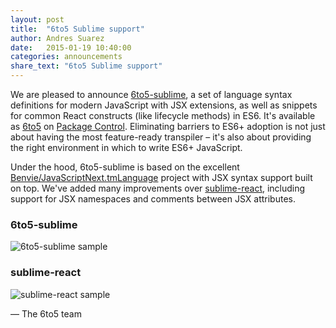 ```yaml
---
layout: post
title:  "6to5 Sublime support"
author: Andres Suarez
date:   2015-01-19 10:40:00
categories: announcements
share_text: "6to5 Sublime support"
---
```


We are pleased to announce <a href="https://github.com/6to5/6to5-sublime/" target="_blank">6to5-sublime</a>, a set of language syntax definitions for modern JavaScript with JSX extensions, as well as snippets for common React constructs (like lifecycle methods) in ES6. It's available as <a href="https://packagecontrol.io/packages/6to5" target="_blank">6to5</a> on <a href="https://packagecontrol.io" target="_blank">Package Control</a>. Eliminating barriers to ES6+ adoption is not just about having the most feature-ready transpiler – it's also about providing the right environment in which to write ES6+ JavaScript.

Under the hood, 6to5-sublime is based on the excellent <a href="https://github.com/Benvie/JavaScriptNext.tmLanguage" target="_blank">Benvie/JavaScriptNext.tmLanguage</a> project with JSX syntax support built on top. We've added many improvements over <a href="https://github.com/reactjs/sublime-react/">sublime-react</a>, including support for JSX namespaces and comments between JSX attributes.

<h3>6to5-sublime</h3>

<img alt="6to5-sublime sample" src="https://raw.githubusercontent.com/6to5/6to5-sublime/956c85261e55f2b914eab90e2bb447344cfaa6bf/screenshots/6to5-sublime.png" />

<h3>sublime-react</h3>

<img alt="sublime-react sample" src="https://raw.githubusercontent.com/6to5/6to5-sublime/956c85261e55f2b914eab90e2bb447344cfaa6bf/screenshots/sublime-react.png" />

<p class="text-right">— The 6to5 team</p>
